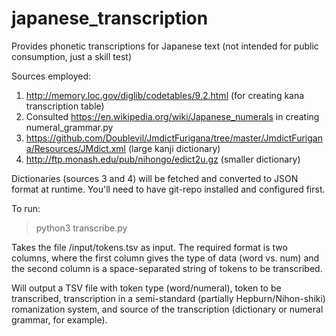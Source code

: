 # japanese_transcription
Provides phonetic transcriptions for Japanese text (not intended for public consumption, just a skill test)

Sources employed:
1.  http://memory.loc.gov/diglib/codetables/9.2.html (for creating kana transcription table)
2.  Consulted https://en.wikipedia.org/wiki/Japanese_numerals in creating numeral_grammar.py
3.  https://github.com/Doublevil/JmdictFurigana/tree/master/JmdictFurigana/Resources/JMdict.xml (large kanji dictionary)
4.  http://ftp.monash.edu/pub/nihongo/edict2u.gz (smaller dictionary)

Dictionaries (sources 3 and 4) will be fetched and converted to JSON format at runtime.  You'll need to have git-repo installed and configured first.

To run:

> python3 transcribe.py

Takes the file /input/tokens.tsv as input.  The required format is two columns, where the first column gives the type of data (word vs. num) and the second column is a space-separated string of tokens to be transcribed.

Will output a TSV file with token type (word/numeral), token to be transcribed, transcription in a semi-standard (partially Hepburn/Nihon-shiki) romanization system, and source of the transcription (dictionary or numeral grammar, for example).

